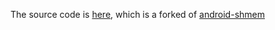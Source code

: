 The source code is [here](https://github.com/EXALAB/android-shmem), which is a forked of [android-shmem](https://github.com/pelya/android-shmem)
 
